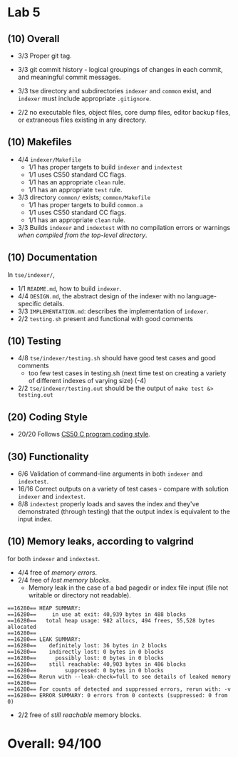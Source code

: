 # Lab 5

## (10) Overall
  * 3/3 Proper git tag.

  * 3/3 git commit history - logical groupings of changes in each commit, and meaningful commit messages.

  * 3/3 tse directory and subdirectories `indexer` and `common` exist, and `indexer` must include appropriate `.gitignore`.  

  * 2/2 no executable files, object files, core dump files, editor backup files, or extraneous files existing in any directory.

## (10) Makefiles
  * 4/4 `indexer/Makefile`
	  * 1/1 has proper targets to build `indexer` and `indextest`
	  * 1/1 uses CS50 standard CC flags.
	  * 1/1 has an appropriate `clean` rule.
	  * 1/1 has an appropriate `test` rule.
  * 3/3 directory `common/` exists; `common/Makefile`
	  * 1/1 has proper targets to build `common.a`
	  * 1/1 uses CS50 standard CC flags.
	  * 1/1 has an appropriate `clean` rule.
  * 3/3 Builds `indexer` and `indextest` with no compilation errors or warnings *when compiled from the top-level directory*.

## (10) Documentation


In `tse/indexer/`,

  * 1/1 `README.md`, how to build `indexer`.
  * 4/4 `DESIGN.md`, the abstract design of the indexer with no language-specific details.
  * 3/3 `IMPLEMENTATION.md`: describes the implementation of `indexer`.
  * 2/2 `testing.sh` present and functional with good comments


## (10) Testing

  * 4/8 `tse/indexer/testing.sh` should have good test cases and good comments
    * too few test cases in testing.sh (next time test on creating a variety of different indexes of varying size) (-4)
  * 2/2 `tse/indexer/testing.out` should be the output of `make test &> testing.out`


## (20) Coding Style
  * 20/20 Follows [CS50 C program coding style](http://www.cs.dartmouth.edu/~cs50/Resources/CodingStyle.html).


## (30) Functionality
  * 6/6 Validation of command-line arguments in both `indexer` and `indextest`.
  * 16/16 Correct outputs on a variety of test cases - compare with solution `indexer` and `indextest`.
  * 8/8 `indextest` properly loads and saves the index and they've demonstrated (through testing) that the output index is equivalent to the input index.


## (10) Memory leaks, according to valgrind
for both `indexer` and `indextest`.

  * 4/4 free of *memory errors*.
  * 2/4 free of *lost memory blocks*.
    * Memory leak in the case of a bad pagedir or index file input (file not writable or directory not readable).

```
==16280== HEAP SUMMARY:
==16280==     in use at exit: 40,939 bytes in 488 blocks
==16280==   total heap usage: 982 allocs, 494 frees, 55,528 bytes allocated
==16280== 
==16280== LEAK SUMMARY:
==16280==    definitely lost: 36 bytes in 2 blocks
==16280==    indirectly lost: 0 bytes in 0 blocks
==16280==      possibly lost: 0 bytes in 0 blocks
==16280==    still reachable: 40,903 bytes in 486 blocks
==16280==         suppressed: 0 bytes in 0 blocks
==16280== Rerun with --leak-check=full to see details of leaked memory
==16280== 
==16280== For counts of detected and suppressed errors, rerun with: -v
==16280== ERROR SUMMARY: 0 errors from 0 contexts (suppressed: 0 from 0)
```
    
  * 2/2 free of *still reachable* memory blocks.


  # Overall: 94/100